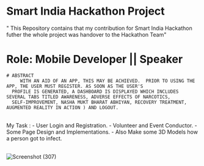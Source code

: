 # Smart India Hackathon Project

  " This Repository contains that my contribution for Smart India Hackathon futher the whole project was handover to the Hackathon Team"
<br />

#  Role: Mobile Developer || Speaker

    # ABSTRACT
         WITH AN AID OF AN APP, THIS MAY BE ACHIEVED.  PRIOR TO USING THE APP, THE USER MUST REGISTER. AS SOON AS THE USER'S 
      PROFILE IS GENERATED, A DASHBOARD IS DISPLAYED WHICH INCLUDES SEVERAL TABS TITLED AWARENESS, ADVERSE EFFECTS OF NARCOTICS, 
      SELF-IMPROVEMENT, NASHA MUKT BHARAT ABHIYAN, RECOVERY TREATMENT, AUGMENTED REALITY IN ACTION ) AND LOGOUT.
 <br />
 My Task :
  - User Login and Registration.
  - Volunteer and Event Conductor.
  - Some Page Design and Implementations.
  - Also Make some 3D Models how a person got to infect.
 <br /><br />
 

![Screenshot (307)](https://github.com/NithinU2802/AntiNarco/assets/106614289/9c1c9f1d-e32a-4b2d-93b4-f1ec2c29dba6)
